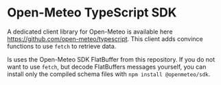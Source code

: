 # Open-Meteo TypeScript SDK

A dedicated client library for Open-Meteo is available here https://github.com/open-meteo/typescript. This client adds convince functions to use `fetch` to retrieve data.

Is uses the Open-Meteo SDK FlatBuffer from this repository. If you do not want to use `fetch`, but decode FlatBuffers messages yourself, you can install only the compiled schema files with  `npm install @openmeteo/sdk`.

